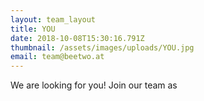```yaml
---
layout: team_layout
title: YOU
date: 2018-10-08T15:30:16.791Z
thumbnail: /assets/images/uploads/YOU.jpg
email: team@beetwo.at
---
```

We are looking for you! Join our team as








